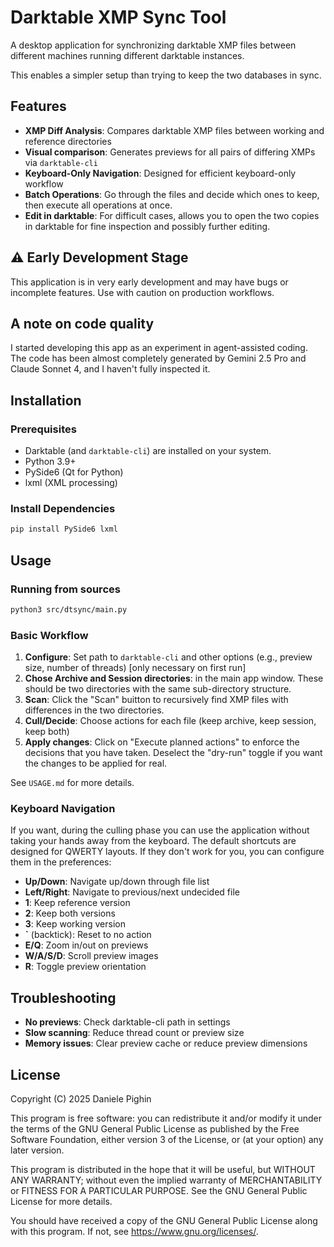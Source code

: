 # Darktable XMP Sync Tool

A desktop application for synchronizing darktable XMP files between different
machines running different darktable instances.

This enables a simpler setup than trying to keep the two databases in sync.

## Features

- **XMP Diff Analysis**: Compares darktable XMP files between working and reference directories
- **Visual comparison**: Generates previews for all pairs of differing XMPs via `darktable-cli`
- **Keyboard-Only Navigation**: Designed for efficient keyboard-only workflow
- **Batch Operations**: Go through the files and decide which ones to keep, then execute all operations at once.
- **Edit in darktable**: For difficult cases, allows you to open the two copies in
darktable for fine inspection and possibly further editing.

## ⚠️ Early Development Stage

This application is in very early development and may have bugs or incomplete features. Use with caution on production workflows.

## A note on code quality

I started developing this app as an experiment in agent-assisted coding. The code has been almost completely generated by Gemini 2.5 Pro and Claude Sonnet 4, and I haven't fully inspected it.

## Installation

### Prerequisites

- Darktable (and `darktable-cli`) are installed on your system.
- Python 3.9+
- PySide6 (Qt for Python)
- lxml (XML processing)

### Install Dependencies

```bash
pip install PySide6 lxml
```

## Usage

### Running from sources

```bash
python3 src/dtsync/main.py
```

### Basic Workflow

1. **Configure**: Set path to `darktable-cli` and other options
   (e.g., preview size, number of threads)
   [only necessary on first run]
2. **Chose Archive and Session directories**: in the main app
   window. These should be two directories with the same
   sub-directory structure.
3. **Scan**: Click the "Scan" buitton to recursively find XMP
   files with differences in the two directories.
5. **Cull/Decide**: Choose actions for each file (keep archive,
   keep session, keep both)
6. **Apply changes**: Click on "Execute planned actions" to
   enforce the decisions that you have taken.
   Deselect the "dry-run" toggle if you want the changes to be
   applied for real.

See `USAGE.md` for more details.

### Keyboard Navigation

If you want, during the culling phase you can use the application
without taking your hands away from the keyboard. The default
shortcuts are designed for QWERTY layouts. If they don't work
for you, you can configure them in the preferences:

- **Up/Down**: Navigate up/down through file list
- **Left/Right**: Navigate to previous/next undecided file
- **1**: Keep reference version
- **2**: Keep both versions  
- **3**: Keep working version
- **`** (backtick): Reset to no action
- **E/Q**: Zoom in/out on previews
- **W/A/S/D**: Scroll preview images
- **R**: Toggle preview orientation

## Troubleshooting

- **No previews**: Check darktable-cli path in settings
- **Slow scanning**: Reduce thread count or preview size
- **Memory issues**: Clear preview cache or reduce preview dimensions

## License

Copyright (C) 2025 Daniele Pighin

This program is free software: you can redistribute it and/or modify
it under the terms of the GNU General Public License as published by
the Free Software Foundation, either version 3 of the License, or
(at your option) any later version.

This program is distributed in the hope that it will be useful,
but WITHOUT ANY WARRANTY; without even the implied warranty of
MERCHANTABILITY or FITNESS FOR A PARTICULAR PURPOSE. See the
GNU General Public License for more details.

You should have received a copy of the GNU General Public License
along with this program. If not, see <https://www.gnu.org/licenses/>.